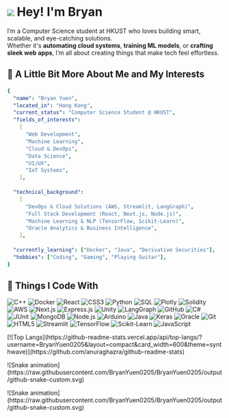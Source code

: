 # <h1><img src="https://slackmojis.com/emojis/8559-this_is_fine/download" width="30"/> Hey! I'm Bryan</h1>

I’m a Computer Science student at HKUST who loves building smart, scalable, and eye-catching solutions.  
Whether it's **automating cloud systems**, **training ML models**, or **crafting sleek web apps**, I’m all about creating things that make tech feel effortless.

## 🚀 A Little Bit More About Me and My Interests

```yaml
{
  "name": "Bryan Yuen",
  "located_in": "Hong Kong",
  "current_status": "Computer Science Student @ HKUST",
  "fields_of_interests":
    [
      "Web Development",
      "Machine Learning",
      "Cloud & DevOps",
      "Data Science",
      "UI/UX",
      "IoT Systems",
    ],

  "technical_background":
    [
      "DevOps & Cloud Solutions (AWS, Streamlit, LangGraph)",
      "Full Stack Development (React, Next.js, Node.js)",
      "Machine Learning & NLP (TensorFlow, Scikit-Learn)",
      "Oracle Analytics & Business Intelligence",
    ],

  "currently_learning": ["Docker", "Java", "Derivative Securities"],
  "hobbies": ["Coding", "Gaming", "Playing Guitar"],
}
```

## 🧰 Things I Code With

<p align="centre">
  <img alt="C++" src="https://img.shields.io/badge/-C++-00599C?style=flat-square&logo=cplusplus&logoColor=white" />
  <img alt="Docker" src="https://img.shields.io/badge/-Docker-46a2f1?style=flat-square&logo=docker&logoColor=white" />
  <img alt="React" src="https://img.shields.io/badge/-React-45b8d8?style=flat-square&logo=react&logoColor=white" />
  <img alt="CSS3" src="https://img.shields.io/badge/-CSS3-1572B6?style=flat-square&logo=css3&logoColor=white" />
  <img alt="Python" src="https://img.shields.io/badge/-Python-3776AB?style=flat-square&logo=python&logoColor=white" />
  <img alt="SQL" src="https://img.shields.io/badge/-SQL-4479A1?style=flat-square&logo=mysql&logoColor=white" />
  <img alt="Plotly" src="https://img.shields.io/badge/-Plotly-3F4F75?style=flat-square&logo=plotly&logoColor=white" />
  <img alt="Solidity" src="https://img.shields.io/badge/-Solidity-363636?style=flat-square&logo=solidity&logoColor=white" />
  <img alt="AWS" src="https://img.shields.io/badge/-AWS-232F3E?style=flat-square&logo=amazonaws&logoColor=white" />
  <img alt="Next.js" src="https://img.shields.io/badge/-Next.js-000000?style=flat-square&logo=nextdotjs&logoColor=white" />
  <img alt="Express.js" src="https://img.shields.io/badge/-Express.js-000000?style=flat-square&logo=express&logoColor=white" />
  <img alt="Unity" src="https://img.shields.io/badge/-Unity-000000?style=flat-square&logo=unity&logoColor=white" />
  <img alt="LangGraph" src="https://img.shields.io/badge/-LangGraph-1C3C3C?style=flat-square&logo=langchain&logoColor=white" />
  <img alt="GitHub" src="https://img.shields.io/badge/-GitHub-181717?style=flat-square&logo=github&logoColor=white" />
  <img alt="C#" src="https://img.shields.io/badge/-C%23-239120?style=flat-square&logo=csharp&logoColor=white" />
  <img alt="JUnit" src="https://img.shields.io/badge/-JUnit-25A162?style=flat-square&logo=junit5&logoColor=white" />
  <img alt="MongoDB" src="https://img.shields.io/badge/-MongoDB-13aa52?style=flat-square&logo=mongodb&logoColor=white" />
  <img alt="Node.js" src="https://img.shields.io/badge/-Node.js-43853d?style=flat-square&logo=nodedotjs&logoColor=white" />
  <img alt="Arduino" src="https://img.shields.io/badge/-Arduino-00979D?style=flat-square&logo=arduino&logoColor=white" />
  <img alt="Java" src="https://img.shields.io/badge/-Java-007396?style=flat-square&logo=openjdk&logoColor=white" />
  <img alt="Keras" src="https://img.shields.io/badge/-Keras-D00000?style=flat-square&logo=keras&logoColor=white" />
  <img alt="Oracle" src="https://img.shields.io/badge/-Oracle-F80000?style=flat-square&logo=oracle&logoColor=white" />
  <img alt="Git" src="https://img.shields.io/badge/-Git-F05032?style=flat-square&logo=git&logoColor=white" />
  <img alt="HTML5" src="https://img.shields.io/badge/-HTML5-E34F26?style=flat-square&logo=html5&logoColor=white" />
  <img alt="Streamlit" src="https://img.shields.io/badge/-Streamlit-FF4B4B?style=flat-square&logo=streamlit&logoColor=white" />
  <img alt="TensorFlow" src="https://img.shields.io/badge/-TensorFlow-FF6F00?style=flat-square&logo=tensorflow&logoColor=white" />
  <img alt="Scikit-Learn" src="https://img.shields.io/badge/-Scikit--Learn-F7931E?style=flat-square&logo=scikitlearn&logoColor=white" />
  <img alt="JavaScript" src="https://img.shields.io/badge/-JavaScript-F7DF1E?style=flat-square&logo=javascript&logoColor=black" />
</p>

<p align="centre">
    [![Top Langs](https://github-readme-stats.vercel.app/api/top-langs/?username=BryanYuen0205&layout=compact&card_width=600&theme=synthwave)](https://github.com/anuraghazra/github-readme-stats)
</p>
<p align="centre">
    ![Snake animation](https://raw.githubusercontent.com/BryanYuen0205/BryanYuen0205/output/github-snake-custom.svg)
</p>
![Snake animation](https://raw.githubusercontent.com/BryanYuen0205/BryanYuen0205/output/github-snake-custom.svg)
